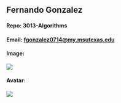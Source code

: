 ## Fernando Gonzalez

#### Repo: 3013-Algorithms

#### Email:  fgonzalez0714@my.msutexas.edu

#### Image:

<img src="https://thumbs2.imgbox.com/c1/ab/38AUdtbU_t.jpg">

#### Avatar:
<img src="https://thumbs2.imgbox.com/69/f9/slR3Rrqv_t.png">

